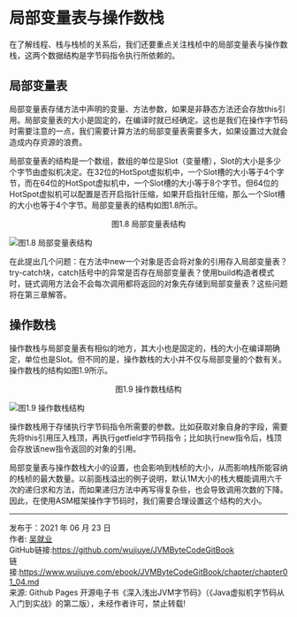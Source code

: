 # 局部变量表与操作数栈

在了解线程、栈与栈桢的关系后，我们还要重点关注栈桢中的局部变量表与操作数栈，这两个数据结构是字节码指令执行所依赖的。

## 局部变量表

局部变量表存储方法中声明的变量、方法参数，如果是非静态方法还会存放this引用。局部变量表的大小是固定的，在编译时就已经确定。这也是我们在操作字节码时需要注意的一点，我们需要计算方法的局部变量表需要多大，如果设置过大就会造成内存资源的浪费。 

局部变量表的结构是一个数组，数组的单位是Slot（变量槽），Slot的大小是多少个字节由虚拟机决定。在32位的HotSpot虚拟机中，一个Slot槽的大小等于4个字节，而在64位的HotSpot虚拟机中，一个Slot槽的大小等于8个字节。但64位的HotSpot虚拟机可以配置是否开启指针压缩，如果开启指针压缩，那么一个Slot槽的大小也等于4个字节。局部变量表的结构如图1.8所示。

<center>图1.8 局部变量表结构</center>

![图1.8 局部变量表结构](images/ch01_04_01.jpg) 

在此提出几个问题：在方法中new一个对象是否会将对象的引用存入局部变量表？try-catch块，catch括号中的异常是否存在局部变量表？使用build构造者模式时，链式调用方法会不会每次调用都将返回的对象先存储到局部变量表？这些问题将在第三章解答。

## 操作数栈

操作数栈与局部变量表有相似的地方，其大小也是固定的，栈的大小在编译期确定，单位也是Slot。但不同的是，操作数栈的大小并不仅与局部变量的个数有关。操作数栈的结构如图1.9所示。

<center>图1.9 操作数栈结构</center>

![图1.9 操作数栈结构](images/ch01_04_02.jpg) 

操作数栈用于存储执行字节码指令所需要的参数。比如获取对象自身的字段，需要先将this引用压入栈顶，再执行getfield字节码指令；比如执行new指令后，栈顶会存放该new指令返回的对象的引用。

局部变量表与操作数栈大小的设置，也会影响到栈桢的大小，从而影响栈所能容纳的栈桢的最大数量。以前面栈溢出的例子说明，默认1M大小的栈大概能调用六千次的递归求和方法，而如果递归方法中再写得复杂些，也会导致调用次数的下降。因此，在使用ASM框架操作字节码时，我们需要合理设置这个结构的大小。

---

发布于：2021 年 06 月 23 日<br>作者: [吴就业](https://www.wujiuye.com/)<br>GitHub链接:https://github.com/wujiuye/JVMByteCodeGitBook<br>链接:https://www.wujiuye.com/ebook/JVMByteCodeGitBook/chapter/chapter01_04.md<br>来源: Github Pages 开源电子书《深入浅出JVM字节码》（《Java虚拟机字节码从入门到实战》的第二版），未经作者许可，禁止转载!<br>